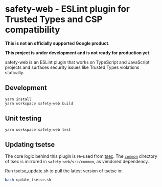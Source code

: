 # safety-web - ESLint plugin for Trusted Types and CSP compatibility

**This is not an officially supported Google product.**

**This project is under development and is not ready for production yet.**

safety-web is an ESLint plugin that works on TypeScript and JavaScript projects and surfaces security issues like Trusted Types violations statically.

## Development

```
yarn install
yarn workspace safety-web build
```

## Unit testing

```
yarn workspace safety-web test
```

## Updating tsetse

The core logic behind this plugin is re-used from [tsec](https://github.com/google/tsec). The [`common`](https://github.com/google/tsec/tree/main/common) directory of tsec is mirrored in `safety-web/src/common`, as vendored dependency.

Run tsetse_update.sh to pull the latest version of tsetse in:

```bash
bash update_tsetse.sh
```
